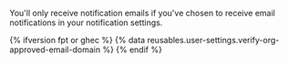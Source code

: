 You'll only receive notification emails if you've chosen to receive email notifications in your notification settings.	

{% ifversion fpt or ghec %}
{% data reusables.user-settings.verify-org-approved-email-domain %}
{% endif %}
